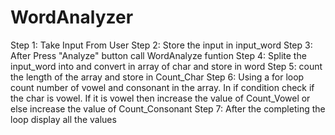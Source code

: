 # WordAnalyzer

Step 1: Take Input From User
Step 2: Store the input in input_word
Step 3: After Press "Analyze" button call WordAnalyze funtion
Step 4: Splite the input_word into and convert in array of char and store in word
Step 5: count the length of the array and store in Count_Char
Step 6: Using a for loop count number of vowel and consonant in the array. In if condition check if the char is vowel. If it is vowel then increase the value of Count_Vowel or             else increase the value of Count_Consonant
Step 7: After the completing the loop display all the values
